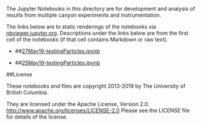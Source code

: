 The Jupyter Notebooks in this directory are for development and analysis of 
results from multiple canyon experiments and instrumentation.

The links below are to static renderings of the notebooks via
[nbviewer.jupyter.org](http://nbviewer.jupyter.org/).
Descriptions under the links below are from the first cell of the notebooks
(if that cell contains Markdown or raw text).

* ##[27May19-testingParticles.ipynb](http://nbviewer.jupyter.org/urls/bitbucket.org/canyonsubc/multipleCanyons/raw/tip/lab/PIV/tests/notebooks/27May19-testingParticles.ipynb)  
    
* ##[25May19-testingParticles.ipynb](http://nbviewer.jupyter.org/urls/bitbucket.org/canyonsubc/multipleCanyons/raw/tip/lab/PIV/tests/notebooks/25May19-testingParticles.ipynb)  
    

##License

These notebooks and files are copyright 2013-2019
by The University of British Columbia.

They are licensed under the Apache License, Version 2.0.
http://www.apache.org/licenses/LICENSE-2.0
Please see the LICENSE file for details of the license.
